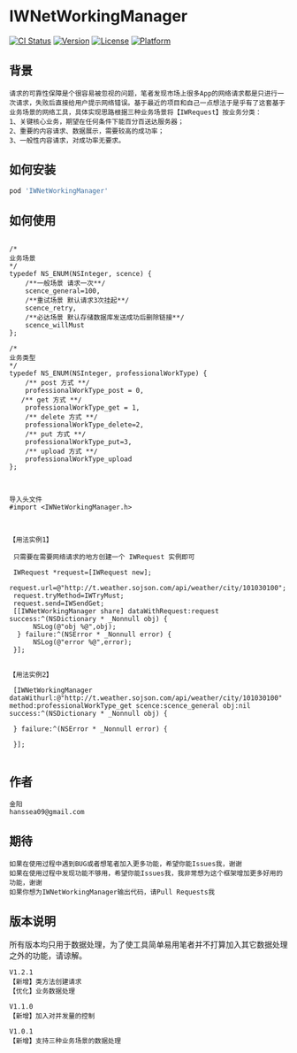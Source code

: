# IWNetWorkingManager

[![CI Status](https://img.shields.io/travis/JinYang/IWNetWorkingManager.svg?style=flat)](https://travis-ci.org/JinYang/IWNetWorkingManager)
[![Version](https://img.shields.io/cocoapods/v/IWNetWorkingManager.svg?style=flat)](https://cocoapods.org/pods/IWNetWorkingManager)
[![License](https://img.shields.io/cocoapods/l/IWNetWorkingManager.svg?style=flat)](https://cocoapods.org/pods/IWNetWorkingManager)
[![Platform](https://img.shields.io/cocoapods/p/IWNetWorkingManager.svg?style=flat)](https://cocoapods.org/pods/IWNetWorkingManager)

## 背景
```
请求的可靠性保障是个很容易被忽视的问题，笔者发现市场上很多App的网络请求都是只进行一次请求，失败后直接给用户提示网络错误。基于最近的项目和自己一点想法于是乎有了这套基于业务场景的网络工具，具体实现思路根据三种业务场景将【IWRequest】按业务分类：
1、关键核心业务，期望在任何条件下能百分百送达服务器；
2、重要的内容请求、数据展示，需要较高的成功率；
3、一般性内容请求，对成功率无要求。
```

## 如何安装

```ruby
pod 'IWNetWorkingManager'
```

## 如何使用
```

/*
业务场景
*/
typedef NS_ENUM(NSInteger, scence) {
    /**一般场景 请求一次**/
    scence_general=100,
    /**重试场景 默认请求3次挂起**/
    scence_retry,
    /**必达场景 默认存储数据库发送成功后删除链接**/
    scence_willMust
};

/*
业务类型
*/
typedef NS_ENUM(NSInteger, professionalWorkType) {
    /** post 方式 **/
    professionalWorkType_post = 0,
   /** get 方式 **/
    professionalWorkType_get = 1,
    /** delete 方式 **/
    professionalWorkType_delete=2,
    /** put 方式 **/
    professionalWorkType_put=3,
    /** upload 方式 **/
    professionalWorkType_upload
};



导入头文件
#import <IWNetWorkingManager.h>

 

【用法实例1】

 只需要在需要网络请求的地方创建一个 IWRequest 实例即可
 
 IWRequest *request=[IWRequest new];
 request.url=@"http://t.weather.sojson.com/api/weather/city/101030100";
 request.tryMethod=IWTryMust;
 request.send=IWSendGet;
 [[IWNetWorkingManager share] dataWithRequest:request success:^(NSDictionary * _Nonnull obj) {
      NSLog(@"obj %@",obj);
  } failure:^(NSError * _Nonnull error) {
      NSLog(@"error %@",error);
 }];
 
 
【用法实例2】

 [IWNetWorkingManager  dataWithurl:@"http://t.weather.sojson.com/api/weather/city/101030100" method:professionalWorkType_get scence:scence_general obj:nil success:^(NSDictionary * _Nonnull obj) {

 } failure:^(NSError * _Nonnull error) {

 }];


```
## 作者
```
金阳
hanssea09@gmail.com
```

## 期待
```
如果在使用过程中遇到BUG或者想笔者加入更多功能，希望你能Issues我，谢谢
如果在使用过程中发现功能不够用，希望你能Issues我，我非常想为这个框架增加更多好用的功能，谢谢
如果你想为IWNetWorkingManager输出代码，请Pull Requests我
```
## 版本说明
所有版本均只用于数据处理，为了使工具简单易用笔者并不打算加入其它数据处理之外的功能，请谅解。
```
V1.2.1
【新增】类方法创建请求
【优化】业务数据处理

V1.1.0
【新增】加入对并发量的控制

V1.0.1
【新增】支持三种业务场景的数据处理
```


